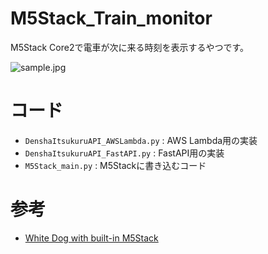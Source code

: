 # M5Stack_Train_monitor

M5Stack Core2で電車が次に来る時刻を表示するやつです。

![sample.jpg](https://github.com/user-attachments/assets/5ca2410c-b35f-4116-ae3f-75a41952f438)

# コード
- `DenshaItsukuruAPI_AWSLambda.py` : AWS Lambda用の実装
- `DenshaItsukuruAPI_FastAPI.py` : FastAPI用の実装
- `M5Stack_main.py` : M5Stackに書き込むコード

# 参考
- [White Dog with built-in M5Stack](https://www.thingiverse.com/thing:4779553)

